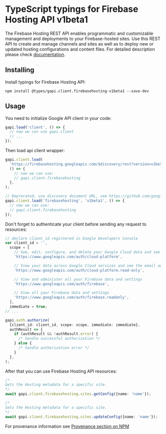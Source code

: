 # TypeScript typings for Firebase Hosting API v1beta1

The Firebase Hosting REST API enables programmatic and customizable management and deployments to your Firebase-hosted sites. Use this REST API to create and manage channels and sites as well as to deploy new or updated hosting configurations and content files.
For detailed description please check [documentation](https://firebase.google.com/docs/hosting/).

## Installing

Install typings for Firebase Hosting API:

```
npm install @types/gapi.client.firebasehosting-v1beta1 --save-dev
```

## Usage

You need to initialize Google API client in your code:

```typescript
gapi.load('client', () => {
  // now we can use gapi.client
  // ...
});
```

Then load api client wrapper:

```typescript
gapi.client.load(
  'https://firebasehosting.googleapis.com/$discovery/rest?version=v1beta1',
  () => {
    // now we can use:
    // gapi.client.firebasehosting
  },
);
```

```typescript
// Deprecated, use discovery document URL, see https://github.com/google/google-api-javascript-client/blob/master/docs/reference.md#----gapiclientloadname----version----callback--
gapi.client.load('firebasehosting', 'v1beta1', () => {
  // now we can use:
  // gapi.client.firebasehosting
});
```

Don't forget to authenticate your client before sending any request to resources:

```typescript
// declare client_id registered in Google Developers Console
var client_id = '',
  scope = [
    // See, edit, configure, and delete your Google Cloud data and see the email address for your Google Account.
    'https://www.googleapis.com/auth/cloud-platform',

    // View your data across Google Cloud services and see the email address of your Google Account
    'https://www.googleapis.com/auth/cloud-platform.read-only',

    // View and administer all your Firebase data and settings
    'https://www.googleapis.com/auth/firebase',

    // View all your Firebase data and settings
    'https://www.googleapis.com/auth/firebase.readonly',
  ],
  immediate = true;
// ...

gapi.auth.authorize(
  {client_id: client_id, scope: scope, immediate: immediate},
  authResult => {
    if (authResult && !authResult.error) {
      /* handle successful authorization */
    } else {
      /* handle authorization error */
    }
  },
);
```

After that you can use Firebase Hosting API resources: <!-- TODO: make this work for multiple namespaces -->

```typescript
/*
Gets the Hosting metadata for a specific site.
*/
await gapi.client.firebasehosting.sites.getConfig({name: 'name'});

/*
Sets the Hosting metadata for a specific site.
*/
await gapi.client.firebasehosting.sites.updateConfig({name: 'name'});
```

For provenance information see [Provenance section on NPM](https://www.npmjs.com/package/@maxim_mazurok/gapi.client.firebasehosting-v1beta1#Provenance:~:text=none-,Provenance,-Built%20and%20signed)
